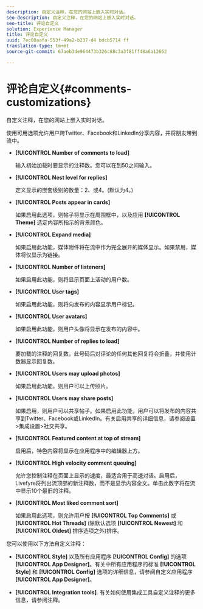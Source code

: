 ```yaml
---
description: 自定义注释，在您的网站上嵌入实时对话。
seo-description: 自定义注释，在您的网站上嵌入实时对话。
seo-title: 评论自定义
solution: Experience Manager
title: 评论自定义
uuid: 7ec08aafa-553f-49a2-b237-d4 bdcb5714 ff
translation-type: tm+mt
source-git-commit: 67aeb3de964473b326c88c3a3f81ff48a6a12652

---
```



# 评论自定义{#comments-customizations}

自定义注释，在您的网站上嵌入实时对话。



使用可用选项允许用户跨Twitter、Facebook和LinkedIn分享内容，并将朋友带到流中。

* **[!UICONTROL Number of comments to load]**

   输入初始加载时要显示的注释数。您可以在到50之间输入。

* **[!UICONTROL Nest level for replies]**

   定义显示的嵌套级别的数量：2、或4。(默认为4。)

* **[!UICONTROL Posts appear in cards]**

   如果启用此选项，则帖子将显示在周围框中，以及应用 **[!UICONTROL Theme]** 选定内容所指示的背景颜色。

* **[!UICONTROL Expand media]**

   如果启用此功能，媒体附件将在流中作为完全展开的媒体显示。如果禁用，媒体将仅显示为链接。

* **[!UICONTROL Number of listeners]**

   如果启用此功能，则将显示页面上活动的用户数。

* **[!UICONTROL User tags]**

   如果启用此功能，则将向发布的内容显示用户标记。

* **[!UICONTROL User avatars]**

   如果启用此功能，则用户头像将显示在发布的内容中。

* **[!UICONTROL Number of replies to load]**

   要加载的注释的回复数。此号码后对评论的任何其他回复将会折叠，并使用计数器显示回复数。

* **[!UICONTROL Users may upload photos]**

   如果启用此功能，则用户可以上传照片。

* **[!UICONTROL Users may share posts]**

   如果启用，则用户可以共享帖子。如果启用此功能，用户可以将发布的内容共享到Twitter、Facebook或LinkedIn。有关启用共享的详细信息，请参阅设置&gt;集成设置&gt;社交共享。

* **[!UICONTROL Featured content at top of stream]**

   启用后，特色内容将显示在应用程序中的编辑器上方。

* **[!UICONTROL High velocity comment queuing]**

   允许您控制注释在页面上显示的速度，最适合用于高速对话。启用后，Livefyre将列出流顶部的新注释数，而不是显示内容全文。单击此数字将在流中显示10个最旧的注释。

* **[!UICONTROL Most liked comment sort]**

   如果启用此选项，则允许用户按 **[!UICONTROL Top Comments]** 或 **[!UICONTROL Hot Threads]** (除默认选项 **[!UICONTROL Newest]** 和 **[!UICONTROL Oldest]** 排序选项之外)排序。

您可以使用以下方法自定义注释：

* **[!UICONTROL Style]** 以及所有应用程序 **[!UICONTROL Config]** 的选项 **[!UICONTROL App Designer]**。有关中所有应用程序的标准 **[!UICONTROL Style]** 和 **[!UICONTROL Config]** 选项的详细信息，请参阅自定义应用程序 **[!UICONTROL App Designer]**。

* **[!UICONTROL Integration tools]**. 有关如何使用集成工具自定义注释的更多信息，请参阅注释。

